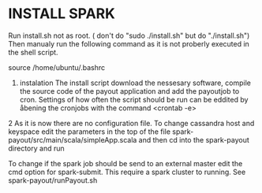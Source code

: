 INSTALL SPARK
=============

Run install.sh not as root. ( don't do "sudo ./install.sh" but do "./install.sh")
Then manualy run the following command as it is not proberly executed in the shell script.

source /home/ubuntu/.bashrc

1. instalation
The install script download the nessesary software, compile the source code of the payout application and add the payoutjob to cron.
Settings of how often the script should be run can be eddited by åbening the cronjobs with the command <crontab -e>

2 As it is now there are no configuration file. To change cassandra host and keyspace
 edit the parameters in the top of the file spark-payout/src/main/scala/simpleApp.scala
  and then cd into the spark-payout directory and run <sbt package>

To change if the spark job should be send to an external master edit the cmd option for spark-submit. This require a spark cluster to
running. See spark-payout/runPayout.sh

